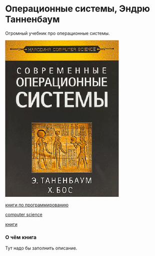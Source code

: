 # Операционные системы, Эндрю Танненбаум

Огромный учебник про операционные системы.

![cover](./2021-05-02_operacionnie_systemy_tannenbaum.png)

[книги по программированию](./meta_knigi_po_programmirovaniy.md)

[computer science](./meta_computer_science.md)

[книги](./meta_knigi.md)

### О чём книга

Тут надо бы заполнить описание.
